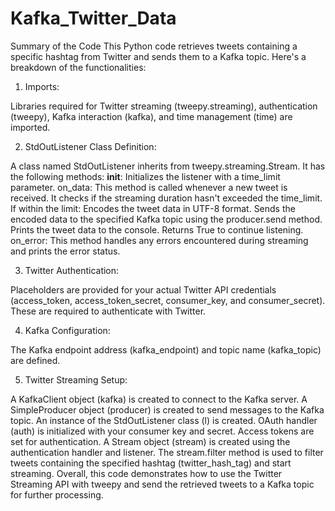 ﻿# Kafka_Twitter_Data

Summary of the Code
This Python code retrieves tweets containing a specific hashtag from Twitter and sends them to a Kafka topic. Here's a breakdown of the functionalities:

1. Imports:

Libraries required for Twitter streaming (tweepy.streaming), authentication (tweepy), Kafka interaction (kafka), and time management (time) are imported.


2. StdOutListener Class Definition:

A class named StdOutListener inherits from tweepy.streaming.Stream. It has the following methods:
__init__: Initializes the listener with a time_limit parameter.
on_data: This method is called whenever a new tweet is received. It checks if the streaming duration hasn't exceeded the time_limit. If within the limit:
Encodes the tweet data in UTF-8 format.
Sends the encoded data to the specified Kafka topic using the producer.send method.
Prints the tweet data to the console.
Returns True to continue listening.
on_error: This method handles any errors encountered during streaming and prints the error status.


3. Twitter Authentication:

Placeholders are provided for your actual Twitter API credentials (access_token, access_token_secret, consumer_key, and consumer_secret). These are required to authenticate with Twitter.


4. Kafka Configuration:

The Kafka endpoint address (kafka_endpoint) and topic name (kafka_topic) are defined.


5. Twitter Streaming Setup:

A KafkaClient object (kafka) is created to connect to the Kafka server.
A SimpleProducer object (producer) is created to send messages to the Kafka topic.
An instance of the StdOutListener class (l) is created.
OAuth handler (auth) is initialized with your consumer key and secret.
Access tokens are set for authentication.
A Stream object (stream) is created using the authentication handler and listener.
The stream.filter method is used to filter tweets containing the specified hashtag (twitter_hash_tag) and start streaming.
Overall, this code demonstrates how to use the Twitter Streaming API with tweepy and send the retrieved tweets to a Kafka topic for further processing.
